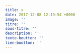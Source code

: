 ```yaml
---
title: x
date: 2017-12-08 12:19:54 +0000
image: ''
titre: ''
sous-titre: ''
description: ''
texte-boutton: ''
lien-boutton: ''
---
```

